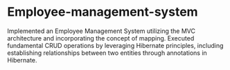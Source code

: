# Employee-management-system
Implemented an Employee Management System utilizing the MVC architecture and incorporating the concept of mapping.
Executed fundamental CRUD operations by leveraging Hibernate principles, including establishing relationships between two entities through annotations in Hibernate.
